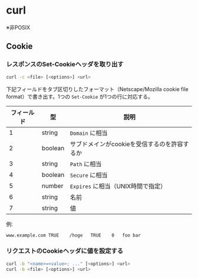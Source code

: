 # curl

※非POSIX

## Cookie

### レスポンスのSet-Cookieヘッダを取り出す

```sh
curl -c <file> [<options>] <url>
```

下記フィールドをタブ区切りしたフォーマット（Netscape/Mozilla cookie file format）で書き出す。1つの `Set-Cookie` が1つの行に対応する。

|フィールド|型|説明|
|-|-|-|
|1|string|`Domain` に相当|
|2|boolean|サブドメインがcookieを受信するのを許容するか|
|3|string|`Path` に相当|
|4|boolean|`Secure` に相当|
|5|number|`Expires` に相当（UNIX時間で指定）|
|6|string|名前|
|7|string|値|

例:

```
www.example.com	TRUE	/hoge	TRUE	0	foo	bar
```

### リクエストのCookieヘッダに値を設定する

```sh
curl -b "<name>=<value>; ..." [<options>] <url>
curl -b <file> [<options>] <url>
```
